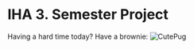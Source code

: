 # IHA 3. Semester Project

Having a hard time today? Have a brownie:
![CutePug](https://c1.staticflickr.com/5/4042/4455834116_80f96e10a6_b.jpg)
